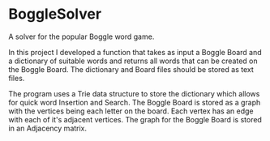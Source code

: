 # BoggleSolver
A solver for the popular Boggle word game.

In this project I developed a function that takes as input a Boggle Board and a dictionary of suitable words and returns all words 
that can be created on the Boggle Board. The dictionary and Board files should be stored as text files. 

The program uses a Trie data structure to store the dictionary which allows for quick word Insertion and Search. 
The Boggle Board is stored as a graph with the vertices being each letter on the board. Each vertex has an edge with each of it's 
adjacent vertices. The graph for the Boggle Board is stored in an Adjacency matrix.
